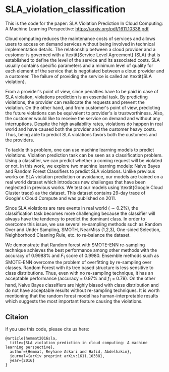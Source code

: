 # SLA_violation_classification

This is the code for the paper: SLA Violation Prediction In Cloud Computing: A Machine Learning Perspective: https://arxiv.org/pdf/1611.10338.pdf

Cloud computing reduces the maintenance costs of services and allows users to access on demand services without being involved in technical implementation details. The relationship between a cloud provider and a customer is governed with a \textit{Service Level Agreement} (SLA) that is established to define the level of the service and its associated costs. SLA usually contains specific parameters and a minimum level of quality for each element of the service that is negotiated between a cloud provider and a customer.  The failure of providing the service is called an \textit{SLA violation}.

From a provider's point of view, since penalties have to be paid in case of SLA violation, violations prediction is an essential task. By predicting violations, the provider can reallocate the requests and prevent the violation. On the other hand, and from customer's point of view, predicting the future violations can be equivalent to provider's is trustworthiness. Also, the customer would like to receive the service on demand and without any interruptions. Despite the high availability rates, violations do happen in real world and have caused both the provider and the customer heavy costs. Thus, being able to predict SLA violations favors both the customers and the providers. 


To tackle this problem, one can use machine learning models to predict violations. Violation prediction task can be seen as a classification problem. Using a classifier, we can predict whether a coming request will be violated or not. In this work, we explore two machine learning models: Naive Bayes and Random Forest Classifiers to predict SLA violations. Unlike previous works on SLA violation prediction or avoidance, our models are trained on a real world dataset which introduces new challenges that have been neglected in previous works. We test our models using \textit{Google Cloud Cluster trace} as the dataset. This dataset contains 29-day trace of Google's Cloud Compute and was published on 2011.

Since SLA violations are rare events in real world ($\sim 0.2\%$), the classification task becomes more challenging because the classifier will always have the tendency to predict the dominant class. In order to overcome this issue, we use several re-sampling methods such as Random Over and Under Sampling, SMOTH, NearMiss (1,2,3), One-sided Selection, Neighborhood Cleaning Rule, etc. to re-balance the dataset. 

We demonstrate that Random forest with SMOTE-ENN re-sampling technique achieves the best performance among other methods with the accuracy of 0.9988% and $F_1$ score of 0.9980. Ensemble methods such as SMOTE-ENN overcome the problem of overfitting by re-sampling over classes. Random Forest with its tree based structure is less sensitive to class distributions. Thus, even with no re-sampling technique, it has an acceptable performance (accuracy = 0.97\% and $f_1$ = 0.79). On the other hand, Naive Bayes classifiers are highly biased with class distribution and do not have acceptable results without re-sampling techniques. It is worth mentioning that the random forest model has human-interpretable results which suggests the most important feature causing the violations.

## Citaion
If you use this code, please cite us here:
```
@article{hemmat2016sla,
  title={SLA violation prediction in cloud computing: A machine learning perspective},
  author={Hemmat, Reyhane Askari and Hafid, Abdelhakim},
  journal={arXiv preprint arXiv:1611.10338},
  year={2016}
}
```
